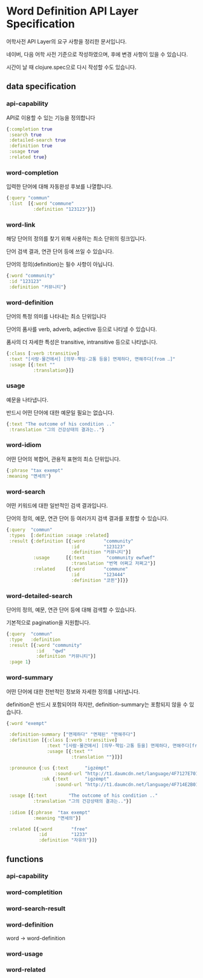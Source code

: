 # Word Definition API Layer Specification

어학사전 API Layer의 요구 사항을 정리한 문서입니다.

네이버, 다음 어학 사전 기준으로 작성하였으며, 후에 변경 사항이 있을 수 있습니다.

시간이 날 때 clojure.spec으로 다시 작성할 수도 있습니다.

## data specification 

### api-capability

API로 이용할 수 있는 기능을 정의합니다

```clojure
{:completion true
 :search true
 :detailed-search true
 :definition true
 :usage true
 :related true}
```

### word-completion

입력한 단어에 대해 자동완성 후보를 나열합니다.

```clojure
{:query "commun"
 :list  [{:word "commune"
          :definition "123123"}]}
```

### word-link

해당 단어의 정의를 찾기 위해 사용하는 최소 단위의 링크입니다.

단어 검색 결과, 연관 단어 등에 쓰일 수 있습니다.

단어의 정의(definition)는 필수 사항이 아닙니다.

```clojure
{:word "community"
 :id "123123"
 :definition "커뮤니티"}
```

### word-definition

단어의 특정 의미를 나타내는 최소 단위입니다

단어의 품사를 verb, adverb, adjective 등으로 나타낼 수 있습니다.

품사의 더 자세한 특성은 transitive, intransitive 등으로 나타냅니다.

```clojure
{:class [:verb :transitive]
 :text "[사람·물건에서] [의무·책임·고통 등을] 면제하다, 면해주다[from ‥]"
 :usage [{:text ""
          :translation}]}
```

### usage

예문을 나타냅니다. 

반드시 어떤 단어에 대한 예문일 필요는 없습니다.

```clojure
{:text "The outcome of his condition .."
 :translation "그의 건강상태의 결과는.."}
```

### word-idiom

어떤 단어의 복합어, 관용적 표현의 최소 단위입니다.

 ```clojure
{:phrase "tax exempt"
 :meaning "면세의"}
 ```



### word-search

어떤 키워드에 대한 일반적인 검색 결과입니다.

단어의 정의, 예문, 연관 단어 등 여러가지 검색 결과를 포함할 수 있습니다.

```clojure
{:query  "commun"
 :types  [:definition :usage :related]
 :result {:definition [{:word       "community"
                        :id         "123123"
                        :definition "커뮤니티"}]
          :usage      [{:text        "community ewfwef"
                        :translation "번역 어쩌고 저쩌고"}]
          :related    [{:word       "commune"
                        :id         "123444"
                        :definition "코뮌"}]}}
```

### word-detailed-search

단어의 정의, 예문, 연관 단어 등에 대해 검색할 수 있습니다.

기본적으로 pagination을 지원합니다.

```clojure
{:query  "commun"
 :type   :definition
 :result [{:word "community"
           :id   "qwd"
           :definition "커뮤니티"}]
 :page 1}
```



### word-summary

어떤 단어에 대한 전반적인 정보와 자세한 정의를 나타냅니다.

definition은 반드시 포함되어야 하지만, definition-summary는 포함되지 않을 수 있습니다.

```clojure
{:word "exempt"
 
 :definition-summary ["면제하다" "면제된" "면해주다"]
 :definition [{:class [:verb :transitive]
               :text "[사람·물건에서] [의무·책임·고통 등을] 면제하다, 면해주다[from ‥]"
               :usage [{:text ""
                        :translation ""}]}]

 :pronounce {:us {:text      "igzémpt"
                  :sound-url "http://t1.daumcdn.net/language/4F7127E701683801B9"}
             :uk {:text      "igzémpt"
                  :sound-url "http://t1.daumcdn.net/language/4F714E2B012FD801F4"}}

 :usage [{:text        "The outcome of his condition .."
          :translation "그의 건강상태의 결과는.."}]
 
 :idiom [{:phrase  "tax exempt"
          :meaning "면세의"}]

 :related [{:word       "free"
            :id         "1233"
            :definition "자유의"}]}
```





## functions

### api-capability

### word-completition

### word-search-result

### word-definition

word -> word-definition

### word-usage

### word-related